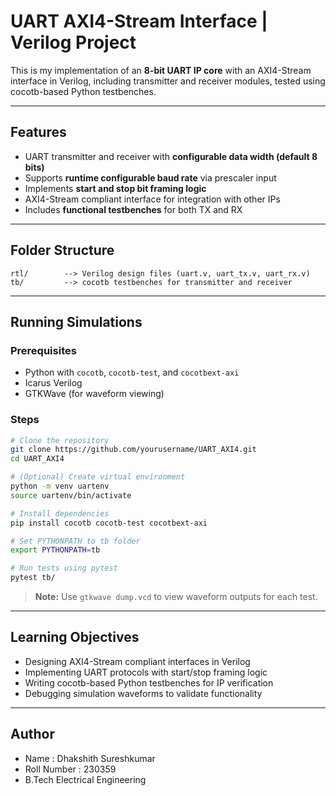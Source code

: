 # UART AXI4-Stream Interface | Verilog Project

This is my implementation of an **8-bit UART IP core** with an AXI4-Stream interface in Verilog, including transmitter and receiver modules, tested using cocotb-based Python testbenches.

---

## Features

- UART transmitter and receiver with **configurable data width (default 8 bits)**
- Supports **runtime configurable baud rate** via prescaler input
- Implements **start and stop bit framing logic**
- AXI4-Stream compliant interface for integration with other IPs
- Includes **functional testbenches** for both TX and RX

---

## Folder Structure

```
rtl/        --> Verilog design files (uart.v, uart_tx.v, uart_rx.v)
tb/         --> cocotb testbenches for transmitter and receiver
```

---

## Running Simulations

### Prerequisites

- Python with `cocotb`, `cocotb-test`, and `cocotbext-axi`
- Icarus Verilog
- GTKWave (for waveform viewing)

### Steps

```bash
# Clone the repository
git clone https://github.com/yourusername/UART_AXI4.git
cd UART_AXI4

# (Optional) Create virtual environment
python -m venv uartenv
source uartenv/bin/activate

# Install dependencies
pip install cocotb cocotb-test cocotbext-axi

# Set PYTHONPATH to tb folder
export PYTHONPATH=tb

# Run tests using pytest
pytest tb/
```

> **Note:** Use `gtkwave dump.vcd` to view waveform outputs for each test.

---

## Learning Objectives

- Designing AXI4-Stream compliant interfaces in Verilog
- Implementing UART protocols with start/stop framing logic
- Writing cocotb-based Python testbenches for IP verification
- Debugging simulation waveforms to validate functionality

---

## Author

- Name : Dhakshith Sureshkumar
- Roll Number : 230359
- B.Tech Electrical Engineering
